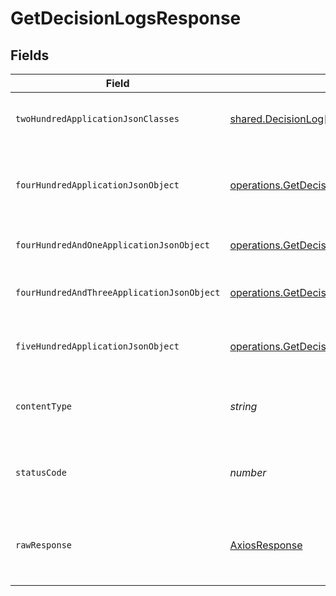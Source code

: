 # GetDecisionLogsResponse


## Fields

| Field                                                                                                                                                         | Type                                                                                                                                                          | Required                                                                                                                                                      | Description                                                                                                                                                   |
| ------------------------------------------------------------------------------------------------------------------------------------------------------------- | ------------------------------------------------------------------------------------------------------------------------------------------------------------- | ------------------------------------------------------------------------------------------------------------------------------------------------------------- | ------------------------------------------------------------------------------------------------------------------------------------------------------------- |
| `twoHundredApplicationJsonClasses`                                                                                                                            | [shared.DecisionLog](../../../sdk/models/shared/decisionlog.md)[]                                                                                             | :heavy_minus_sign:                                                                                                                                            | Decision logs successfully retrieved.                                                                                                                         |
| `fourHundredApplicationJsonObject`                                                                                                                            | [operations.GetDecisionLogsResponseBody](../../../sdk/models/operations/getdecisionlogsresponsebody.md)                                                       | :heavy_minus_sign:                                                                                                                                            | The request is malformed (e.g, a given path parameter is invalid)<br/>                                                                                        |
| `fourHundredAndOneApplicationJsonObject`                                                                                                                      | [operations.GetDecisionLogsPolicyManagementResponseBody](../../../sdk/models/operations/getdecisionlogspolicymanagementresponsebody.md)                       | :heavy_minus_sign:                                                                                                                                            | The request is unauthorized<br/>                                                                                                                              |
| `fourHundredAndThreeApplicationJsonObject`                                                                                                                    | [operations.GetDecisionLogsPolicyManagementResponseResponseBody](../../../sdk/models/operations/getdecisionlogspolicymanagementresponseresponsebody.md)       | :heavy_minus_sign:                                                                                                                                            | The user is forbidden from making this request<br/>                                                                                                           |
| `fiveHundredApplicationJsonObject`                                                                                                                            | [operations.GetDecisionLogsPolicyManagementResponse500ResponseBody](../../../sdk/models/operations/getdecisionlogspolicymanagementresponse500responsebody.md) | :heavy_minus_sign:                                                                                                                                            | Something unexpected happened on the server.                                                                                                                  |
| `contentType`                                                                                                                                                 | *string*                                                                                                                                                      | :heavy_check_mark:                                                                                                                                            | HTTP response content type for this operation                                                                                                                 |
| `statusCode`                                                                                                                                                  | *number*                                                                                                                                                      | :heavy_check_mark:                                                                                                                                            | HTTP response status code for this operation                                                                                                                  |
| `rawResponse`                                                                                                                                                 | [AxiosResponse](https://axios-http.com/docs/res_schema)                                                                                                       | :heavy_check_mark:                                                                                                                                            | Raw HTTP response; suitable for custom response parsing                                                                                                       |